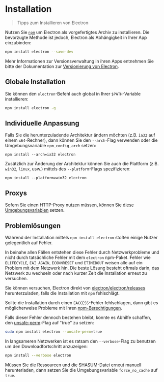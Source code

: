 # Installation

> Tipps zum Installieren von Electron

Nutzen Sie [`npm`](https://docs.npmjs.com/) um Electron als vorgefertigtes Archiv zu installieren. Die bevorzugte Methode ist jedoch, Electron als Abhängigkeit in Ihrer App einzubinden:

```sh
npm install electron --save-dev
```

Mehr Informationen zur Versionsverwaltung in ihren Apps entnehmen Sie bitte der Dokumentation zur [Versionierung von Electron](electron-versioning.md).

## Globale Installation

Sie können den `electron`-Befehl auch global in Ihrer `$PATH`-Variable installieren:

```sh
npm install electron -g
```

## Individuelle Anpassung

Falls Sie die herunterzuladende Architektur ändern möchten (z.B. `ia32` auf einem `x64`-Rechner), dann können Sie den `--arch`-Flag verwenden oder die Umgebungsvariable `npm_config_arch` setzen:

```shell
npm install --arch=ia32 electron
```

Zusätzlich zur Änderung der Architektur können Sie auch die Plattform (z.B. `win32`, `linux`, usw.) mittels des `--platform`-Flags spezifizieren:

```shell
npm install --platform=win32 electron
```

## Proxys

Sofern Sie einen HTTP-Proxy nutzen müssen, können Sie [diese Umgebungsvariablen](https://github.com/request/request/tree/f0c4ec061141051988d1216c24936ad2e7d5c45d#controlling-proxy-behaviour-using-environment-variables) setzen.

## Problemlösungen

Während der Installation mittels `npm install electron` stoßen einige Nutzer gelegentlich auf Fehler.

In beinahe allen Fällen entstehen diese Fehler durch Netzwerkprobleme und nicht durch tatsächliche Fehler mit dem `electron` npm-Paket. Fehler wie `ELIFECYCLE`, `EAI_AGAIN`, `ECONNRESET` und `ETIMEDOUT` weisen alle auf ein Problem mit dem Netzwerk hin. Die beste Lösung besteht oftmals darin, das Netzwerk zu wechseln oder nach kurzer Zeit die Installation erneut zu versuchen.

Sie können versuchen, Electron direkt von [electron/electron/releases](https://github.com/electron/electron/releases) herunterzuladen, falls die Installation mit `npm` fehlschlägt.

Sollte die Installation durch einen `EACCESS`-Fehler fehlschlagen, dann gibt es möglicherweise Probleme mit Ihren [npm-Berechtigungen](https://docs.npmjs.com/getting-started/fixing-npm-permissions).

Falls dieser Fehler dennoch bestehen bleibt, könnte es Abhilfe schaffen, den [unsafe-perm](https://docs.npmjs.com/misc/config#unsafe-perm)-Flag auf "true" zu setzen:

```sh
sudo npm install electron --unsafe-perm=true
```

In langsameren Netzwerken ist es ratsam den `--verbose`-Flag zu benutzen um den Downloadfortschritt anzuzeigen:

```sh
npm install --verbose electron
```

Müssen Sie die Ressourcen und die SHASUM-Datei erneut manuell herunterladen, dann setzen Sie die Umgebungsvariable `force_no_cache` auf `true`.